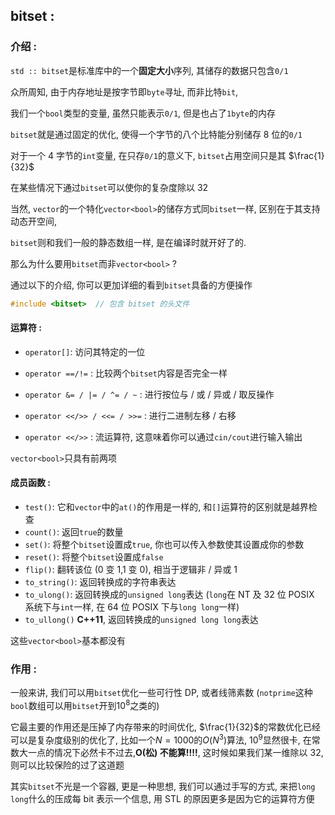 ## bitset :

### 介绍 :

`std :: bitset`是标准库中的一个**固定大小**序列, 其储存的数据只包含`0/1`

众所周知, 由于内存地址是按字节即`byte`寻址, 而非比特`bit`, 

我们一个`bool`类型的变量, 虽然只能表示`0/1`, 但是也占了`1byte`的内存

`bitset`就是通过固定的优化, 使得一个字节的八个比特能分别储存 8 位的`0/1`

对于一个 4 字节的`int`变量, 在只存`0/1`的意义下, `bitset`占用空间只是其 $\frac{1}{32}$

在某些情况下通过`bitset`可以使你的复杂度除以 32

当然, `vector`的一个特化`vector<bool>`的储存方式同`bitset`一样, 区别在于其支持动态开空间, 

`bitset`则和我们一般的静态数组一样, 是在编译时就开好了的.

那么为什么要用`bitset`而非`vector<bool>` ?

通过以下的介绍, 你可以更加详细的看到`bitset`具备的方便操作

```cpp
#include <bitset>  // 包含 bitset 的头文件
```

#### 运算符 :

- `operator[]`: 访问其特定的一位

- `operator ==/!=` : 比较两个`bitset`内容是否完全一样

- `operator &= / |= / ^= / ~` : 进行按位与 / 或 / 异或 / 取反操作
- `operator <</>> / <<= / >>=` : 进行二进制左移 / 右移
- `operator <</>>` : 流运算符, 这意味着你可以通过`cin/cout`进行输入输出

`vector<bool>`只具有前两项

#### 成员函数 :

- `test()`: 它和`vector`中的`at()`的作用是一样的, 和`[]`运算符的区别就是越界检查
- `count()`: 返回`true`的数量
- `set()`: 将整个`bitset`设置成`true`, 你也可以传入参数使其设置成你的参数
- `reset()`: 将整个`bitset`设置成`false`
- `flip()`: 翻转该位 (0 变 1,1 变 0), 相当于逻辑非 / 异或 1
- `to_string()`: 返回转换成的字符串表达
- `to_ulong()`: 返回转换成的`unsigned long`表达 (`long`在 NT 及 32 位 POSIX 系统下与`int`一样,  在 64 位 POSIX 下与`long long`一样)
- `to_ullong()` **C++11**, 返回转换成的`unsigned long long`表达

这些`vector<bool>`基本都没有

### 作用 :

一般来讲, 我们可以用`bitset`优化一些可行性 DP, 或者线筛素数 (`notprime`这种`bool`数组可以用`bitset`开到$10^8$之类的)

它最主要的作用还是压掉了内存带来的时间优化, $\frac{1}{32}$的常数优化已经可以是复杂度级别的优化了, 比如一个$N = 1000$的$O(N^3)$算法, $10^9$显然很卡, 在常数大一点的情况下必然卡不过去,**O(松) 不能算!!!!**, 这时候如果我们某一维除以 32, 则可以比较保险的过了这道题

其实`bitset`不光是一个容器, 更是一种思想, 我们可以通过手写的方式, 来把`long long`什么的压成每 bit 表示一个信息, 用 STL 的原因更多是因为它的运算符方便
